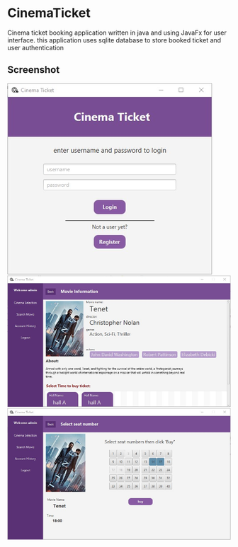 # CinemaTicket
 Cinema ticket booking application written in java and using JavaFx for user interface.
 this application uses sqlite database to store booked ticket and user authentication
 
## Screenshot

<img src="/pic1.jpg"/>
<img src="/pic2.jpg"/>
<img src="/pic3.jpg"/>
